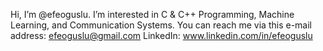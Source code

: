 Hi, I’m @efeoguslu. I’m interested in C & C++ Programming, Machine Learning, and Communication Systems. 
You can reach me via this e-mail address: efeoguslu@gmail.com
LinkedIn: www.linkedin.com/in/efeoguslu

<!---
efeoguslu/efeoguslu is a ✨ special ✨ repository because its `README.md` (this file) appears on your GitHub profile.
You can click the Preview link to take a look at your changes.
--->
